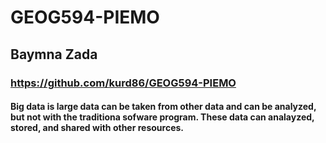 # GEOG594-PIEMO
## Baymna Zada
### https://github.com/kurd86/GEOG594-PIEMO
#### Big data is large  data can be taken from other data and  can be analyzed, but not with the traditiona sofware program. These data can analayzed, stored, and shared with other resources. 
